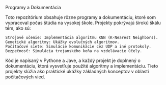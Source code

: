 Programy a Dokumentácia

Toto repozitórium obsahuje rôzne programy a dokumentáciu, ktoré som vypracoval počas štúdia na vysokej škole. Projekty pokrývajú širokú škálu tém, ako sú:

    Strojové učenie: Implementácia algoritmu KNN (K-Nearest Neighbors).
    Genetické algoritmy: Ukážky evolučných algoritmov.
    Počítačové siete: Simulácie komunikácie cez UDP a iné protokoly.
    Bezpečnosť: Simulácia trojanského koňa na vzdelávacie účely.

Kód je napísaný v Pythone a Jave, a každý projekt je doplnený o dokumentáciu, ktorá vysvetľuje použité algoritmy a implementáciu. Tieto projekty slúžia ako praktické ukážky základných konceptov v oblasti počítačových vied.
